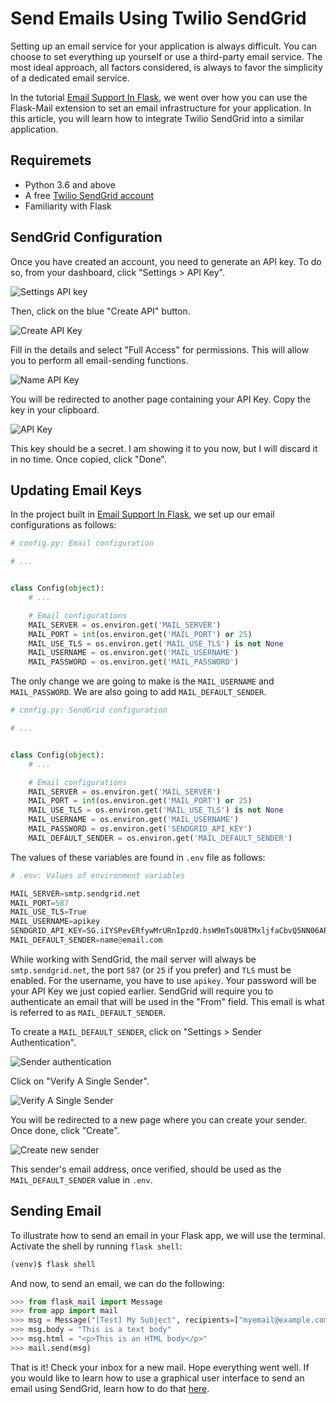 # Send Emails Using Twilio SendGrid

Setting up an email service for your application is always difficult. You can choose to set everything up yourself or use a third-party email service. The most ideal approach, all factors considered, is always to favor the simplicity of a dedicated email service. 

In the tutorial [Email Support In Flask](/email_support_in_flask.md), we went over how you can use the Flask-Mail extension to set an email infrastructure for your application. In this article, you will learn how to integrate Twilio SendGrid into a similar application. 

## Requiremets

- Python 3.6 and above
- A free [Twilio SendGrid account](/twilio_sendgrid/01_create_acccount.md)
- Familiarity with Flask


## SendGrid Configuration

Once you have created an account, you need to generate an API key. To do so, from your dashboard, click "Settings > API Key".

![Settings API key](/images/sendgrid/send_emails/settings_api.png)

Then, click on the blue "Create API" button.

![Create API Key](/images/sendgrid/send_emails/create_api_key.png)

Fill in the details and select "Full Access" for permissions. This will allow you to perform all email-sending functions.

![Name API Key](/images/sendgrid/send_emails/name_api_key.png)

You will be redirected to another page containing your API Key. Copy the key in your clipboard.

![API Key](/images/sendgrid/send_emails/api_key.png)

This key should be a secret. I am showing it to you now, but I will discard it in no time. Once copied, click "Done".

## Updating Email Keys

In the project built in [Email Support In Flask](/email_support_in_flask.md#add-email-server-details), we set up our email configurations as follows:

```python
# config.py: Email configuration

# ...


class Config(object):
    # ...

    # Email configurations
    MAIL_SERVER = os.environ.get('MAIL_SERVER')
    MAIL_PORT = int(os.environ.get('MAIL_PORT') or 25)
    MAIL_USE_TLS = os.environ.get('MAIL_USE_TLS') is not None
    MAIL_USERNAME = os.environ.get('MAIL_USERNAME')
    MAIL_PASSWORD = os.environ.get('MAIL_PASSWORD')

```

The only change we are going to make is the `MAIL_USERNAME` and `MAIL_PASSWORD`. We are also going to add `MAIL_DEFAULT_SENDER`.

```python
# config.py: SendGrid configuration

# ...


class Config(object):
    # ...

    # Email configurations
    MAIL_SERVER = os.environ.get('MAIL_SERVER')
    MAIL_PORT = int(os.environ.get('MAIL_PORT') or 25)
    MAIL_USE_TLS = os.environ.get('MAIL_USE_TLS') is not None
    MAIL_USERNAME = os.environ.get('MAIL_USERNAME')
    MAIL_PASSWORD = os.environ.get('SENDGRID_API_KEY')
    MAIL_DEFAULT_SENDER = os.environ.get('MAIL_DEFAULT_SENDER')
```

The values of these variables are found in `.env` file as follows:

```python
# .env: Values of environment variables

MAIL_SERVER=smtp.sendgrid.net
MAIL_PORT=587
MAIL_USE_TLS=True
MAIL_USERNAME=apikey
SENDGRID_API_KEY=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
MAIL_DEFAULT_SENDER=name@email.com
```

While working with SendGrid, the mail server will always be `smtp.sendgrid.net`, the port `587` (or `25` if you prefer) and `TLS` must be enabled. For the username, you have to use `apikey`. Your password will be your API Key we just copied earlier. SendGrid will require you to authenticate an email that will be used in the "From" field. This email is what is referred to as `MAIL_DEFAULT_SENDER`. 

To create a `MAIL_DEFAULT_SENDER`, click on "Settings > Sender Authentication".

![Sender authentication](/images/sendgrid/send_emails/sender_authentication.png)

Click on "Verify A Single Sender".

![Verify A Single Sender](/images/sendgrid/send_emails/verify_a_single_sender.png)

You will be redirected to a new page where you can create your sender. Once done, click "Create".

![Create new sender](/images/sendgrid/send_emails/create_new_sender.png)

This sender's email address, once verified, should be used as the `MAIL_DEFAULT_SENDER` value in `.env`.


## Sending Email

To illustrate how to send an email in your Flask app, we will use the terminal. Activate the shell by running `flask shell`:

```python
(venv)$ flask shell
```

And now, to send an email, we can do the following:

```python
>>> from flask_mail import Message
>>> from app import mail
>>> msg = Message("[Test] My Subject", recipients=["myemail@example.com"])
>>> msg.body = "This is a text body"
>>> msg.html = "<p>This is an HTML body</p>"
>>> mail.send(msg)
```

That is it! Check your inbox for a new mail. Hope everything went well. If you would like to learn how to use a graphical user interface to send an email using SendGrid, learn how to do that [here](/email_support_in_flask.md#sending-password-reset-email).
